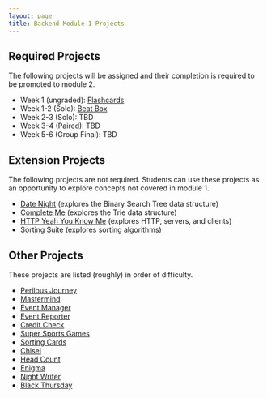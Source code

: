 ```yaml
---
layout: page
title: Backend Module 1 Projects
---
```


## Required Projects

The following projects will be assigned and their completion is required to be promoted to module 2.

* Week 1 (ungraded): [Flashcards](./flashcards)
* Week 1-2 (Solo): [Beat Box](./beat_box)
* Week 2-3 (Solo): TBD
* Week 3-4 (Paired): TBD
* Week 5-6 (Group Final): TBD

## Extension Projects

The following projects are not required. Students can use these projects as an opportunity to explore concepts not covered in module 1.

* [Date Night](./date_night) (explores the Binary Search Tree data structure)
* [Complete Me](./complete_me) (explores the Trie data structure)
* [HTTP Yeah You Know Me](./http_yeah_you_know_me) (explores HTTP, servers, and clients)
* [Sorting Suite](./sorting_suite) (explores sorting algorithms)

## Other Projects

These projects are listed (roughly) in order of difficulty.

* [Perilous Journey](./perilous_journey)
* [Mastermind](./mastermind)
* [Event Manager](./eventmanager)
* [Event Reporter](./event_reporter)
* [Credit Check](./credit_check)
* [Super Sports Games](./super_sports_games)
* [Sorting Cards](./sorting_cards)
* [Chisel](./chisel)
* [Head Count](./headcount)
* [Enigma](./enigma)
* [Night Writer](./night_writer)
* [Black Thursday](./black_thursday)

<!--
Projects in Use:
  * [War or Peace](./war_or_peace)
  * [Beat Box](./beat_box)
  * [Connect Four](./connect_four)
  * [Battleship](./battleship)
  * [Futbol](./futbol) - technical version
-->
